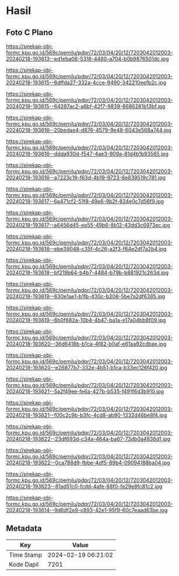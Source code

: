 # Hasil

## Foto C Plano

https://sirekap-obj-formc.kpu.go.id/569c/pemilu/pdpr/72/03/04/20/12/7203042012003-20240218-193613--ed1eba06-5318-4480-a704-b0b9876501dc.jpg

https://sirekap-obj-formc.kpu.go.id/569c/pemilu/pdpr/72/03/04/20/12/7203042012003-20240218-193615--6dffda27-332a-4cce-9490-342210eefb2c.jpg

https://sirekap-obj-formc.kpu.go.id/569c/pemilu/pdpr/72/03/04/20/12/7203042012003-20240218-193615--64287ac2-a6bf-42f7-9839-8686281b13bf.jpg

https://sirekap-obj-formc.kpu.go.id/569c/pemilu/pdpr/72/03/04/20/12/7203042012003-20240218-193616--20bedae4-d876-4579-9e48-6043e568a744.jpg

https://sirekap-obj-formc.kpu.go.id/569c/pemilu/pdpr/72/03/04/20/12/7203042012003-20240218-193616--ddda930d-f547-4ae3-909a-81d4b1b93565.jpg

https://sirekap-obj-formc.kpu.go.id/569c/pemilu/pdpr/72/03/04/20/12/7203042012003-20240218-193616--a7223c19-f63d-4b19-9723-6e839519c781.jpg

https://sirekap-obj-formc.kpu.go.id/569c/pemilu/pdpr/72/03/04/20/12/7203042012003-20240218-193617--6a471cf2-51f8-49e6-9b2f-824e0c7d56f9.jpg

https://sirekap-obj-formc.kpu.go.id/569c/pemilu/pdpr/72/03/04/20/12/7203042012003-20240218-193617--a6456d45-ee55-49b6-8b12-43dd3c6973ec.jpg

https://sirekap-obj-formc.kpu.go.id/569c/pemilu/pdpr/72/03/04/20/12/7203042012003-20240218-193618--ebe39048-c35f-4c26-a2f3-f64e2df7a2b4.jpg

https://sirekap-obj-formc.kpu.go.id/569c/pemilu/pdpr/72/03/04/20/12/7203042012003-20240218-193618--bf219b64-b4b7-4484-b79b-b881921c263d.jpg

https://sirekap-obj-formc.kpu.go.id/569c/pemilu/pdpr/72/03/04/20/12/7203042012003-20240218-193619--630e1ae1-b1fb-430c-b208-5be7a2df6385.jpg

https://sirekap-obj-formc.kpu.go.id/569c/pemilu/pdpr/72/03/04/20/12/7203042012003-20240218-193619--6b0f682a-10b4-4b47-ba1a-e17a04bb8f09.jpg

https://sirekap-obj-formc.kpu.go.id/569c/pemilu/pdpr/72/03/04/20/12/7203042012003-20240218-193620--36d6418b-b1ca-4f82-b0af-e61aa92cdbae.jpg

https://sirekap-obj-formc.kpu.go.id/569c/pemilu/pdpr/72/03/04/20/12/7203042012003-20240218-193620--e26877b7-332e-4b51-b1ca-b33ec126f420.jpg

https://sirekap-obj-formc.kpu.go.id/569c/pemilu/pdpr/72/03/04/20/12/7203042012003-20240218-193621--5a2f49ee-fe6a-427b-b535-f491f6d3b910.jpg

https://sirekap-obj-formc.kpu.go.id/569c/pemilu/pdpr/72/03/04/20/12/7203042012003-20240218-193621--f00c2c9b-b3fc-4cd8-ab90-1332d46be8f4.jpg

https://sirekap-obj-formc.kpu.go.id/569c/pemilu/pdpr/72/03/04/20/12/7203042012003-20240218-193622--23df693d-c34a-464a-ba67-73db0a4636d1.jpg

https://sirekap-obj-formc.kpu.go.id/569c/pemilu/pdpr/72/03/04/20/12/7203042012003-20240218-193622--0ca788d9-fbbe-4df5-89b4-09094188ba04.jpg

https://sirekap-obj-formc.kpu.go.id/569c/pemilu/pdpr/72/03/04/20/12/7203042012003-20240218-193623--81ad51c0-fcdd-4afe-88f0-fe29e8fc81c2.jpg

https://sirekap-obj-formc.kpu.go.id/569c/pemilu/pdpr/72/03/04/20/12/7203042012003-20240218-193614--9d6df2e9-c893-42e1-95f9-60c7eaad63be.jpg


## Metadata

| Key        | Value               |
| ---------- | ------------------- |
| Time Stamp | 2024-02-19 06:21:02 |
| Kode Dapil | 7201                |



